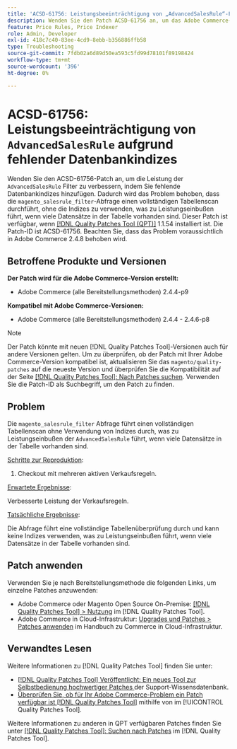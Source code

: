 ```yaml
---
title: 'ACSD-61756: Leistungsbeeinträchtigung von „AdvancedSalesRule“-Filtern aufgrund fehlender Datenbankindizes'
description: Wenden Sie den Patch ACSD-61756 an, um das Adobe Commerce-Problem zu beheben, bei dem die Abfrage „magento_salesrule_filter“ eine vollständige Tabellenüberprüfung ohne Verwendung von Indizes durchführt, was bei der Verarbeitung großer Datensatzmengen zu Leistungseinbußen führt. Dieser Patch verbessert die Leistung, indem er die fehlenden Datenbankindizes für „AdvancedSalesRule“-Filter hinzufügt.
feature: Price Rules, Price Indexer
role: Admin, Developer
exl-id: 418c7c40-83ee-4cd9-8ebb-b356886ffb58
type: Troubleshooting
source-git-commit: 7fdb02a6d89d50ea593c5fd99d78101f89198424
workflow-type: tm+mt
source-wordcount: '396'
ht-degree: 0%

---
```


# ACSD-61756: Leistungsbeeinträchtigung von `AdvancedSalesRule` aufgrund fehlender Datenbankindizes

Wenden Sie den ACSD-61756-Patch an, um die Leistung der `AdvancedSalesRule` Filter zu verbessern, indem Sie fehlende Datenbankindizes hinzufügen. Dadurch wird das Problem behoben, dass die `magento_salesrule_filter`-Abfrage einen vollständigen Tabellenscan durchführt, ohne die Indizes zu verwenden, was zu Leistungseinbußen führt, wenn viele Datensätze in der Tabelle vorhanden sind. Dieser Patch ist verfügbar, wenn [[!DNL Quality Patches Tool (QPT)]](https://experienceleague.adobe.com/de/docs/commerce-operations/tools/quality-patches-tool/quality-patches-tool-to-self-serve-quality-patches) 1.1.54 installiert ist. Die Patch-ID ist ACSD-61756. Beachten Sie, dass das Problem voraussichtlich in Adobe Commerce 2.4.8 behoben wird.

## Betroffene Produkte und Versionen

**Der Patch wird für die Adobe Commerce-Version erstellt:**

* Adobe Commerce (alle Bereitstellungsmethoden) 2.4.4-p9

**Kompatibel mit Adobe Commerce-Versionen:**

* Adobe Commerce (alle Bereitstellungsmethoden) 2.4.4 - 2.4.6-p8

>[!NOTE]
>
>Der Patch könnte mit neuen [!DNL Quality Patches Tool]-Versionen auch für andere Versionen gelten. Um zu überprüfen, ob der Patch mit Ihrer Adobe Commerce-Version kompatibel ist, aktualisieren Sie das `magento/quality-patches` auf die neueste Version und überprüfen Sie die Kompatibilität auf der Seite [[!DNL Quality Patches Tool]: Nach Patches suchen](https://experienceleague.adobe.com/tools/commerce-quality-patches/index.html?lang=de). Verwenden Sie die Patch-ID als Suchbegriff, um den Patch zu finden.

## Problem

Die `magento_salesrule_filter` Abfrage führt einen vollständigen Tabellenscan ohne Verwendung von Indizes durch, was zu Leistungseinbußen der `AdvancedSalesRule` führt, wenn viele Datensätze in der Tabelle vorhanden sind.

<u>Schritte zur Reproduktion</u>:

1. Checkout mit mehreren aktiven Verkaufsregeln.

<u>Erwartete Ergebnisse</u>:

Verbesserte Leistung der Verkaufsregeln.

<u>Tatsächliche Ergebnisse</u>:

Die Abfrage führt eine vollständige Tabellenüberprüfung durch und kann keine Indizes verwenden, was zu Leistungseinbußen führt, wenn viele Datensätze in der Tabelle vorhanden sind.

## Patch anwenden

Verwenden Sie je nach Bereitstellungsmethode die folgenden Links, um einzelne Patches anzuwenden:

* Adobe Commerce oder Magento Open Source On-Premise: [[!DNL Quality Patches Tool] > Nutzung](/help/tools/quality-patches-tool/usage.md) im [!DNL Quality Patches Tool].
* Adobe Commerce in Cloud-Infrastruktur: [Upgrades und Patches > Patches anwenden](https://experienceleague.adobe.com/docs/commerce-cloud-service/user-guide/develop/upgrade/apply-patches.html?lang=de) im Handbuch zu Commerce in Cloud-Infrastruktur.

## Verwandtes Lesen

Weitere Informationen zu [!DNL Quality Patches Tool] finden Sie unter:

* [[!DNL Quality Patches Tool] Veröffentlicht: Ein neues Tool zur Selbstbedienung hochwertiger Patches ](https://experienceleague.adobe.com/de/docs/commerce-operations/tools/quality-patches-tool/quality-patches-tool-to-self-serve-quality-patches) der Support-Wissensdatenbank.
* [Überprüfen Sie, ob für Ihr Adobe Commerce-Problem ein Patch verfügbar ist [!DNL Quality Patches Tool]](/help/tools/quality-patches-tool/patches-available-in-qpt/check-patch-for-magento-issue-with-magento-quality-patches.md) mithilfe von im [!UICONTROL Quality Patches Tool].

Weitere Informationen zu anderen in QPT verfügbaren Patches finden Sie unter [[!DNL Quality Patches Tool]: Suchen nach Patches](https://experienceleague.adobe.com/tools/commerce-quality-patches/index.html?lang=de) im [!DNL Quality Patches Tool].
